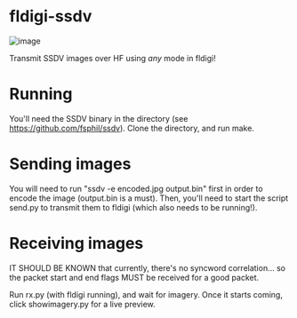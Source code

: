 # fldigi-ssdv
![image](https://github.com/radio-satellites/fldigi-ssdv/assets/114111180/a6bf4339-c8ea-4ded-83b4-ce99668473e5)

Transmit SSDV images over HF using *any* mode in fldigi!

# Running
You'll need the SSDV binary in the directory (see https://github.com/fsphil/ssdv). Clone the directory, and run make. 

# Sending images

You will need to run "ssdv -e encoded.jpg output.bin" first in order to encode the image (output.bin is a must). Then, you'll need to start the script send.py to transmit them to fldigi (which also needs to be running!). 

# Receiving images

IT SHOULD BE KNOWN that currently, there's no syncword correlation... so the packet start and end flags MUST be received for a good packet. 

Run rx.py (with fldigi running), and wait for imagery. Once it starts coming, click showimagery.py for a live preview. 

